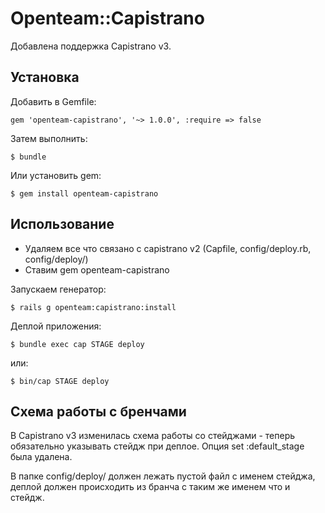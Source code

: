 # Openteam::Capistrano

Добавлена поддержка Capistrano v3.

## Установка

Добавить в Gemfile:

    gem 'openteam-capistrano', '~> 1.0.0', :require => false

Затем выполнить:

    $ bundle

Или установить gem:

    $ gem install openteam-capistrano

## Использование

* Удаляем все что связано с capistrano v2 (Capfile, config/deploy.rb, config/deploy/)
* Ставим gem openteam-capistrano

Запускаем генератор:

    $ rails g openteam:capistrano:install
    
Деплой приложения:

    $ bundle exec cap STAGE deploy

или:

    $ bin/cap STAGE deploy

## Схема работы с бренчами

В Capistrano v3 изменилась схема работы со стейджами - теперь обязательно указывать стейдж при деплое. Опция set :default_stage была удалена.

В папке config/deploy/ должен лежать пустой файл с именем стейджа, деплой должен происходить из бранча с таким же именем что и стейдж. 
